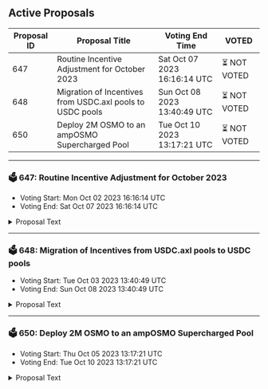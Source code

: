 ## Active Proposals

| Proposal ID | Proposal Title | Voting End Time | VOTED |
|-------------|----------------|-----------------|-------|
| 647 | Routine Incentive Adjustment for October 2023 | Sat Oct 07 2023 16:16:14 UTC | ⏳ NOT VOTED |
| 648 | Migration of Incentives from USDC.axl pools to USDC pools | Sun Oct 08 2023 13:40:49 UTC | ⏳ NOT VOTED |
| 650 | Deploy 2M OSMO to an ampOSMO Supercharged Pool | Tue Oct 10 2023 13:17:21 UTC | ⏳ NOT VOTED |

---

### 🗳 647: Routine Incentive Adjustment for October 2023
- Voting Start: Mon Oct 02 2023 16:16:14 UTC
- Voting End: Sat Oct 07 2023 16:16:14 UTC

<details>
<summary>Proposal Text</summary>
 
This proposal adjusts the Osmosis Liquidity Incentives emitted to each pool according to the methodology in [Proposal 578](https://www.mintscan.io/osmosis/proposals/578) as well as implementing [Proposal 638](https://www.mintscan.io/osmosis/proposals/638). 

 New Incentives and Targets for the pools retaining incentives can be found on the [Chaos Labs Dashboard](https://community-staging.chaoslabs.xyz/osmosis/incentives-optimization).
</details>

---

### 🗳 648: Migration of Incentives from USDC.axl pools to USDC pools
- Voting Start: Tue Oct 03 2023 13:40:49 UTC
- Voting End: Sun Oct 08 2023 13:40:49 UTC

<details>
<summary>Proposal Text</summary>
 
This proposal asks that the incentives program migrates from incentivizing USDC.axl pools to the equivalent IBC native USDC pairings. 
## Background 
With [Proposal 624](https://www.mintscan.io/osmosis/proposals/624), Osmosis governance has recognized IBC native USDC via Noble as the canonical version of USDC. 

This status comes with the promise that the canonical status of USDC will receive higher incentives than the non-canonical version. 

This proposal would cause the transfer of incentives from the currently incentivized USDC.axl pools to the equivalent newly created USDC supercharged pools over a period of at least two weeks, culminating in removing the USDC.axl pools from the incentives system. 

* OSMO / USDC.axl, [1133](https://app.osmosis.zone/pool/1133), 0.2%, Receiving 5,370.63 and migrating to OSMO / USDC, [1221](https://app.osmosis.zone/pool/1221), 0.2% 
* USDC.axl / USDT, [1080](https://app.osmosis.zone/pool/1080), 0.05%, Receiving 89.22 and migrating to USDT / USDC, [1220](https://app.osmosis.zone/pool/1220), 0.05% 
* USDC.axl / USDT, [1081](https://app.osmosis.zone/pool/1081), 0.01%, Receiving 89.22 and migrating to USDT / USDC [1220](https://app.osmosis.zone/pool/1220), 0.05% 

[Table](https://imgur.com/a/ZQYQ1QY) 

As there is no bonding period for Supercharged liquidity pools and the Transmuter is in place for users to easily transfer their position between these pools, the two-week period only applies to the OSMO/USDC.axl pool, which is still undergoing migration from the original bonded Classic pool. 

This proposal, therefore, directly transfers all native incentives from the USDC.axl/USDT pools to the new USDT/USDC pairing as well as directly transferring half of the current OSMO incentives from the OSMO / USDC.axl pool to the new OSMO / USDC pool. 

The remaining incentives in the OSMO / USDC.axl pool will be moved to the OSMO / USDC pool in the next routine incentives proposal, expected at the start of November. 

 **Forum Post**: [https://forum.osmosis.zone/t/migration-of-incentives-from-usdc-axl-pools-to-usdc-pools/398](https://forum.osmosis.zone/t/migration-of-incentives-from-usdc-axl-pools-to-usdc-pools/398)
</details>

---

### 🗳 650: Deploy 2M OSMO to an ampOSMO Supercharged Pool
- Voting Start: Thu Oct 05 2023 13:17:21 UTC
- Voting End: Tue Oct 10 2023 13:17:21 UTC

<details>
<summary>Proposal Text</summary>
 
This proposal aims to deploy 2M OSMO to an ampOSMO/OSMO supercharged pool.nnThe OSMO are sent to a 4-out-of-5 mult-sig controlled by trusted community members. The purpose of this multisig wallet is to create a concentrated liquidity pool, create a liquidity position to cover the expected trading range over the next two years and subsequently transfer the resulting position back to the Osmosis community when possible.nnBy doing so we will be able to improve the utility of ampOSMO across the Cosmos ecosystem. Additionally, it will reduce Osmosis dependency on a single liquid staking provider, while ensuring the continued sovereignty of delegations and governance power.nnFull details can be found in the forum: https://forum.osmosis.zone/t/deploy-2m-osmo-to-the-amposmo-osmo-pool/385
</details>
